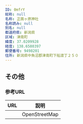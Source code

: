 ```yaml
---
ID: 0mfrY
総称: null
名称: 正面ヶ原神社
名称読み: null
別名: null
都道府県: 新潟県
区域: 津南町
緯度: 37.0209928
経度: 138.6580397
郵便番号: 9498201
住所: 新潟県中魚沼郡津南町下船渡丁２５０
---
```


## その他

### 参考URL

| URL | 説明          |
| --- | ------------- |
|     | OpenStreetMap |
